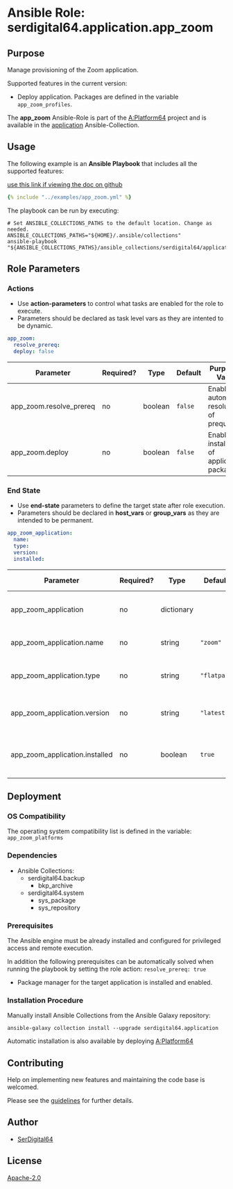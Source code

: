 # Ansible Role: serdigital64.application.app_zoom

## Purpose

Manage provisioning of the Zoom application.

Supported features in the current version:

- Deploy application. Packages are defined in the variable `app_zoom_profiles`.

The **app_zoom** Ansible-Role is part of the [A:Platform64](https://github.com/aplatform64/aplatform64) project and is available in the [application](https://aplatform64.readthedocs.io/en/latest/collections/application) Ansible-Collection.

## Usage

The following example is an **Ansible Playbook** that includes all the supported features:

[use this link if viewing the doc on github](https://github.com/aplatform64/application/blob/main/playbooks/app_zoom.yml)

```yaml
{% include "../examples/app_zoom.yml" %}
```

The playbook can be run by executing:

```shell
# Set ANSIBLE_COLLECTIONS_PATHS to the default location. Change as needed.
ANSIBLE_COLLECTIONS_PATHS="${HOME}/.ansible/collections"
ansible-playbook "${ANSIBLE_COLLECTIONS_PATHS}/ansible_collections/serdigital64/application/playbooks/app_zoom.yml"
```

## Role Parameters

### Actions

- Use **action-parameters** to control what tasks are enabled for the role to execute.
- Parameters should be declared as task level vars as they are intented to be dynamic.

```yaml
app_zoom:
  resolve_prereq:
  deploy: false
```

| Parameter               | Required? | Type    | Default | Purpose / Value                             |
| ----------------------- | --------- | ------- | ------- | ------------------------------------------- |
| app_zoom.resolve_prereq | no        | boolean | `false` | Enable automatic resolution of prequisites  |
| app_zoom.deploy         | no        | boolean | `false` | Enable installation of application packages |

### End State

- Use **end-state** parameters to define the target state after role execution.
- Parameters should be declared in **host_vars** or **group_vars** as they are intended to be permanent.

```yaml
app_zoom_application:
  name:
  type:
  version:
  installed:
```

| Parameter                      | Required? | Type       | Default     | Purpose / Value                          |
| ------------------------------ | --------- | ---------- | ----------- | ---------------------------------------- |
| app_zoom_application           | no        | dictionary |             | Set application package end state        |
| app_zoom_application.name      | no        | string     | `"zoom"`    | Define application application           |
| app_zoom_application.type      | no        | string     | `"flatpak"` | Select application type from application |
| app_zoom_application.version   | no        | string     | `"latest"`  | Select application package version       |
| app_zoom_application.installed | no        | boolean    | `true`      | Set application package end application  |

## Deployment

### OS Compatibility

The operating system compatibility list is defined in the variable: `app_zoom_platforms`

### Dependencies

- Ansible Collections:
  - serdigital64.backup
    - bkp_archive
  - serdigital64.system
    - sys_package
    - sys_repository

### Prerequisites

The Ansible engine must be already installed and configured for privileged access and remote execution.

In addition the following prerequisites can be automatically solved when running the playbook by setting the role action: `resolve_prereq: true`

- Package manager for the target application is installed and enabled.

### Installation Procedure

Manually install Ansible Collections from the Ansible Galaxy repository:

```shell
ansible-galaxy collection install --upgrade serdigital64.application
```

Automatic installation is also available by deploying [A:Platform64](https://aplatform64.readthedocs.io/en/latest/#deployment)

## Contributing

Help on implementing new features and maintaining the code base is welcomed.

Please see the [guidelines](https://aplatform64.readthedocs.io/en/latest/contributing/CONTRIBUTING) for further details.

## Author

- [SerDigital64](https://serdigital64.github.io/)

## License

[Apache-2.0](https://www.apache.org/licenses/LICENSE-2.0.txt)
